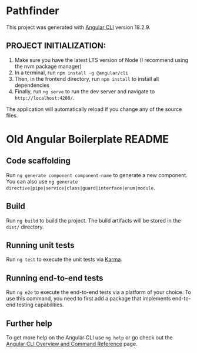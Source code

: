 # Pathfinder

This project was generated with [Angular CLI](https://github.com/angular/angular-cli) version 18.2.9.

## PROJECT INITIALIZATION:
1. Make sure you have the latest LTS version of Node (I recommend using the nvm package manager)
2. In a terminal, run `npm install -g @angular/cli`
3. Then, in the frontend directory, run `npm install` to install all dependencies
3. Finally, run `ng serve` to run the dev server and navigate to `http://localhost:4200/`. 

The application will automatically reload if you change any of the source files.



# Old Angular Boilerplate README

## Code scaffolding

Run `ng generate component component-name` to generate a new component. You can also use `ng generate directive|pipe|service|class|guard|interface|enum|module`.

## Build

Run `ng build` to build the project. The build artifacts will be stored in the `dist/` directory.

## Running unit tests

Run `ng test` to execute the unit tests via [Karma](https://karma-runner.github.io).

## Running end-to-end tests

Run `ng e2e` to execute the end-to-end tests via a platform of your choice. To use this command, you need to first add a package that implements end-to-end testing capabilities.

## Further help

To get more help on the Angular CLI use `ng help` or go check out the [Angular CLI Overview and Command Reference](https://angular.dev/tools/cli) page.
